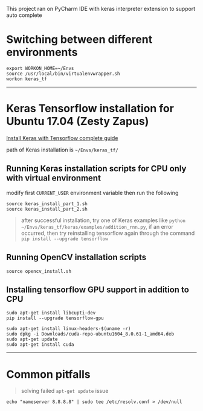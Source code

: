 This project ran on PyCharm IDE with keras interpreter extension to support auto complete

# Switching between different environments
```
export WORKON_HOME=~/Envs
source /usr/local/bin/virtualenvwrapper.sh
workon keras_tf
```

- - -

# Keras Tensorflow installation for Ubuntu 17.04 (Zesty Zapus)

[Install Keras with Tensorflow complete guide](http://www.pyimagesearch.com/2016/11/14/installing-keras-with-tensorflow-backend/)

path of Keras installation is `~/Envs/keras_tf/`

## Running Keras installation scripts for CPU only with virtual environment
modify first `CURRENT_USER` environment variable then run the following
```
source keras_install_part_1.sh
source keras_install_part_2.sh
```

>after successful installation, try one of Keras examples like `python ~/Envs/keras_tf/keras/examples/addition_rnn.py`, if an error occurred, then try reinstalling tensorflow again through the command `pip install --upgrade tensorflow`

## Running OpenCV installation scripts
```
source opencv_install.sh
```

## Installing tensorflow GPU support in addition to CPU
```
sudo apt-get install libcupti-dev
pip install --upgrade tensorflow-gpu

sudo apt-get install linux-headers-$(uname -r)
sudo dpkg -i Downloads/cuda-repo-ubuntu1604_8.0.61-1_amd64.deb
sudo apt-get update
sudo apt-get install cuda
```

- - - -

# Common pitfalls
>solving failed `apt-get update` issue
```
echo "nameserver 8.8.8.8" | sudo tee /etc/resolv.conf > /dev/null
```


